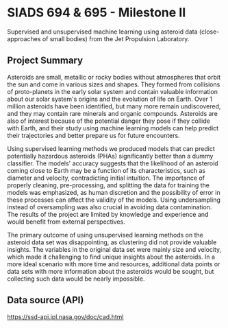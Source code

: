 # SIADS 694 & 695 - Milestone II

Supervised and unsupervised machine learning using asteroid data (close-approaches of small bodies) from the Jet Propulsion Laboratory.

## Project Summary
Asteroids are small, metallic or rocky bodies without atmospheres that orbit the sun and come in various sizes and shapes. They formed from collisions of proto-planets in the early solar system and contain valuable information about our solar system's origins and the evolution of life on Earth. Over 1 million asteroids have been identified, but many more remain undiscovered, and they may contain rare minerals and organic compounds. Asteroids are also of interest because of the potential danger they pose if they collide with Earth, and their study using machine learning models can help predict their trajectories and better prepare us for future encounters.

Using supervised learning methods we produced models that can predict potentially hazardous asteroids (PHAs) significantly better than a dummy classifier. The models' accuracy suggests that the likelihood of an asteroid coming close to Earth may be a function of its characteristics, such as diameter and velocity, contradicting initial intuition. The importance of properly cleaning, pre-processing, and splitting the data for training the models was emphasized, as human discretion and the possibility of error in these processes can affect the validity of the models. Using undersampling instead of oversampling was also crucial in avoiding data contamination. The results of the project are limited by knowledge and experience and would benefit from external perspectives.

The primary outcome of using unsupervised learning methods on the asteroid data set was disappointing, as clustering did not provide valuable insights. The variables in the original data set were mainly size and velocity, which made it challenging to find unique insights about the asteroids. In a more ideal scenario with more time and resources, additional data points or data sets with more information about the asteroids would be sought, but collecting such data would be nearly impossible.

## Data source (API)
https://ssd-api.jpl.nasa.gov/doc/cad.html
